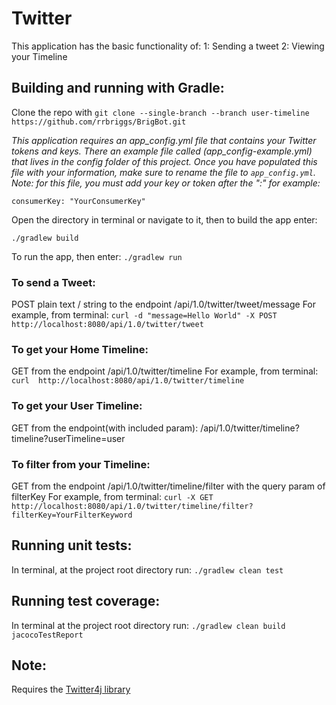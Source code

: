 # Twitter

This application has the basic functionality of:
1: Sending a tweet
2: Viewing your Timeline

## Building and running with Gradle:

Clone the repo with `git clone --single-branch --branch user-timeline https://github.com/rrbriggs/BrigBot.git`

*This application requires an app_config.yml file that contains your Twitter tokens and keys.
There an example file called (app_config-example.yml) that lives in the config folder of this project.
Once you have populated this file with your information, make sure to rename the file to `app_config.yml`.
Note: for this file, you must add your key or token after the ":" for example:*

`consumerKey: "YourConsumerKey"`

Open the directory in terminal or navigate to it, then to build the app enter:

`./gradlew build`

To run the app, then enter:
`./gradlew run`

### To send a Tweet:
POST plain text / string to the endpoint /api/1.0/twitter/tweet/message
For example, from terminal: `curl -d "message=Hello World" -X POST http://localhost:8080/api/1.0/twitter/tweet`

### To get your Home Timeline:
GET from the endpoint /api/1.0/twitter/timeline
For example, from terminal: `curl  http://localhost:8080/api/1.0/twitter/timeline`

### To get your User Timeline:
GET from the endpoint(with included param): /api/1.0/twitter/timeline?timeline?userTimeline=user

### To filter from your Timeline:
GET from the endpoint /api/1.0/twitter/timeline/filter with the query param of filterKey
For example, from terminal: `curl -X GET http://localhost:8080/api/1.0/twitter/timeline/filter?filterKey=YourFilterKeyword`

## Running unit tests:
In terminal, at the project root directory run:
`./gradlew clean test`

## Running test coverage:
In terminal at the project root directory run:
`./gradlew clean build jacocoTestReport`



## Note:

Requires the [Twitter4j library](http://twitter4j.org/en/http://twitter4j.org/en/)

